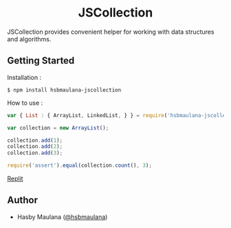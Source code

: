 <h1 align="center">JSCollection</h1>

JSCollection provides convenient helper for working with data structures and algorithms.

Getting Started
---

Installation :

```
$ npm install hsbmaulana-jscollection
```

How to use :

```js
var { List : { ArrayList, LinkedList, } } = require('hsbmaulana-jscollection');

var collection = new ArrayList();

collection.add(1);
collection.add(2);
collection.add(3);

require('assert').equal(collection.count(), 3);
```

[Replit](https://replit.com/@hsbmaulana/jscollection)

Author
---

- Hasby Maulana ([@hsbmaulana](https://linkedin.com/in/hsbmaulana))
